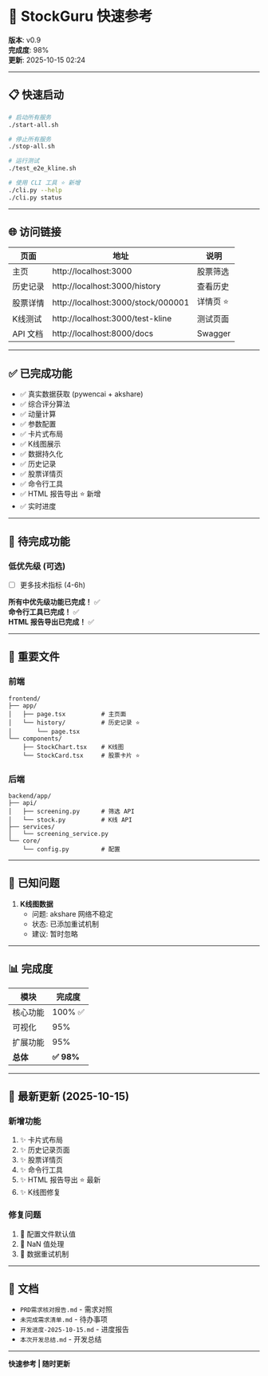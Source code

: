 # 🚀 StockGuru 快速参考

**版本**: v0.9  
**完成度**: 98%  
**更新**: 2025-10-15 02:24

---

## 📋 快速启动

```bash
# 启动所有服务
./start-all.sh

# 停止所有服务
./stop-all.sh

# 运行测试
./test_e2e_kline.sh

# 使用 CLI 工具 ⭐ 新增
./cli.py --help
./cli.py status
```

---

## 🌐 访问链接

| 页面 | 地址 | 说明 |
|------|------|------|
| 主页 | http://localhost:3000 | 股票筛选 |
| 历史记录 | http://localhost:3000/history | 查看历史 |
| 股票详情 | http://localhost:3000/stock/000001 | 详情页 ⭐ |
| K线测试 | http://localhost:3000/test-kline | 测试页面 |
| API 文档 | http://localhost:8000/docs | Swagger |

---

## ✅ 已完成功能

- ✅ 真实数据获取 (pywencai + akshare)
- ✅ 综合评分算法
- ✅ 动量计算
- ✅ 参数配置
- ✅ 卡片式布局
- ✅ K线图展示
- ✅ 数据持久化
- ✅ 历史记录
- ✅ 股票详情页
- ✅ 命令行工具
- ✅ HTML 报告导出 ⭐ 新增
- ✅ 实时进度

---

## 🎯 待完成功能

### 低优先级 (可选)
- [ ] 更多技术指标 (4-6h)

**所有中优先级功能已完成！** ✅  
**命令行工具已完成！** ✅  
**HTML 报告导出已完成！** ✅

---

## 📁 重要文件

### 前端
```
frontend/
├── app/
│   ├── page.tsx          # 主页面
│   └── history/          # 历史记录 ⭐
│       └── page.tsx
└── components/
    ├── StockChart.tsx    # K线图
    └── StockCard.tsx     # 股票卡片 ⭐
```

### 后端
```
backend/app/
├── api/
│   ├── screening.py      # 筛选 API
│   └── stock.py          # K线 API
├── services/
│   └── screening_service.py
└── core/
    └── config.py         # 配置
```

---

## 🐛 已知问题

1. **K线图数据**
   - 问题: akshare 网络不稳定
   - 状态: 已添加重试机制
   - 建议: 暂时忽略

---

## 📊 完成度

| 模块 | 完成度 |
|------|--------|
| 核心功能 | 100% ✅ |
| 可视化 | 95% |
| 扩展功能 | 95% |
| **总体** | **✅ 98%** |

---

## 🎉 最新更新 (2025-10-15)

### 新增功能
1. ✨ 卡片式布局
2. ✨ 历史记录页面
3. ✨ 股票详情页
4. ✨ 命令行工具
5. ✨ HTML 报告导出 ⭐ 最新
6. ✨ K线图修复

### 修复问题
1. 🔧 配置文件默认值
2. 🔧 NaN 值处理
3. 🔧 数据重试机制

---

## 📝 文档

- `PRD需求核对报告.md` - 需求对照
- `未完成需求清单.md` - 待办事项
- `开发进度-2025-10-15.md` - 进度报告
- `本次开发总结.md` - 开发总结

---

**快速参考 | 随时更新**
